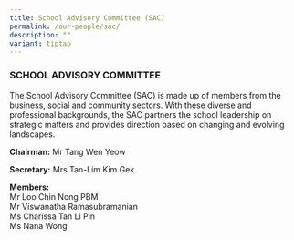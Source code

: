 ```yaml
---
title: School Advisory Committee (SAC)
permalink: /our-people/sac/
description: ""
variant: tiptap
---
```

<h3>SCHOOL ADVISORY COMMITTEE</h3>
<p>The&nbsp;School Advisory Committee (SAC)&nbsp;is made up of members from
the business, social and community sectors. With these diverse and professional
backgrounds, the SAC partners the school leadership on strategic matters
and provides direction based on changing and evolving landscapes.</p>
<p><strong>Chairman:</strong>&nbsp;Mr Tang Wen Yeow</p>
<p><strong>Secretary:</strong>&nbsp;Mrs Tan-Lim Kim Gek</p>
<p><strong>Members:</strong> 
<br>Mr Loo Chin Nong PBM
<br>Mr Viswanatha Ramasubramanian
<br>Ms Charissa Tan Li Pin
<br>Ms Nana Wong
<br>
</p>
<p></p>
<p></p>